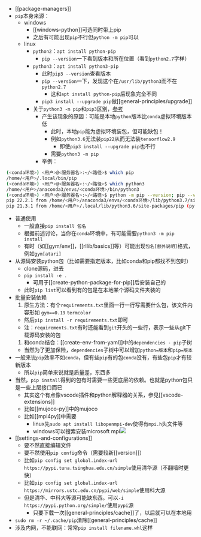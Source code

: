 - [[package-managers]]
- `pip`本身来源：
  - windows
    - [[windows-python]]可选同时带上pip
    - 之后有可能出现`pip`不行但`python -m pip`可以
  - linux
    - `python2`：`apt install python-pip`
      - `pip --version`一下看到版本和所在位置（看到`python2.7`字样）
    - `python3`：`apt install python3-pip`
        - 此时`pip3 --version`查看版本
        - `pip --version`一下，发现这个在`/usr/lib/python3`而不在`python2.7`
          - 这和`apt install python-pip`后现象完全不同
        - `pip3 install --upgrade pip`做[[general-principles/upgrade]]
    - 关于`python3 -m pip`和`pip3`区别，[参考](https://stackoverflow.com/questions/41307101/difference-between-pip3-and-python3-m-pip)
      - 产生该现象的原因：可能是本地`python`版本比`conda`虚拟环境版本低
        - 此时，本地`pip`能为虚拟环境装包，但可能缺包！
        - 例如`python3.6`无法装`pip22`从而无法装`tensorflow2.9`
          - 即使`pip3 install --upgrade pip`也不行
        - 需要`python3 -m pip`
      - 举例：
```sh
(<conda环境>) <用户>@<服务器名>:~/<路径>$ which pip
/home/<用户>/.local/bin/pip
(<conda环境>) <用户>@<服务器名>:~/<路径>$ which python3
/home/<用户>/anaconda3/envs/<conda环境>/bin/python3
(<conda环境>) <用户>@<服务器名>:~/<路径>$ python -m pip --version; pip --version
pip 22.2.1 from /home/<用户>/anaconda3/envs/<conda环境>/lib/python3.7/site-packages/pip (python 3.7)
pip 21.3.1 from /home/<用户>/.local/lib/python3.6/site-packages/pip (python 3.6)
```
- 普通使用
  - 一般直接`pip install 包名`
  - 根据前述讨论，当你在`conda`环境中，有可能需要`python3 -m pip install`
  - 有时（如[[gym/env]]，[[rllib/basics]]等）可能出现`包名[额外说明]`格式，例如`gym[atari]`
- 从源码安装python包（比如需要指定版本，比如conda和pip都找不到包时）
    - clone源码，进去
    - `pip install -e .`
      - 可用于[[create-python-package-for-pip]]后安装自己的
    - 此时`pip list`可以看到有的包是在本地某个源码文件夹装的
- 批量安装依赖
  1. 原生方法：有个`requirements.txt`里面一行一行写需要什么包，该文件内容形如
`gym==0.19`
`termcolor`
    - 然后`pip install -r requirements.txt`即可
    - 注：`requirements.txt`有时还能看到`git`开头的一些行，表示一些从git下载源码安装的包
  1. 和conda结合：[[create-env-from-yaml]]中的`dependencies - pip`子树
    - 当然为了更加保险，`dependencies`子树中可以增加`python=版本`和`pip=版本`
- 一般来说`pip`效率不如`conda`，但有些`pip`有的包`conda`没有，有些包`pip`才有较新版本
  - 所以`pip`简单来说就是质量差，东西多
- 当然，`pip install`得到的包有时需要一些更底层的依赖。也就是python包只是一些上层接口而已
  - 其实这个有点像vscode插件和python解释器的关系，参见[[vscode-extensions]]
  - 比如[[mujoco-py]]中的mujoco
  - 比如[[mpi4py]]中需要
    - linux先`sudo apt install libopenmpi-dev`使得有`mpi.h`头文件等
    - windows可以搜索安装microsoft mpi![](microsoft-mpi.png)
- [[settings-and-configurations]]
  - 要不然直接编辑文件
  - 要不然使用`pip config`命令（需要较新[[version]]）
  - 比如`pip config set global.index-url https://pypi.tuna.tsinghua.edu.cn/simple`使用清华源（不翻墙时更快）
  - 比如`pip config set global.index-url https://mirrors.ustc.edu.cn/pypi/web/simple`使用科大源
  - 但是清华、中科大等源可能缺东西。可以`-i https://pypi.python.org/simple/`使用`pypi`源
    - 只要下载一次[[general-principles/cache]]了，以后就可以在本地用
- `sudo rm -r ~/.cache/pip`清除[[general-principles/cache]]
- 涉及内网，不能联网：常常`pip install filename.whl`这样